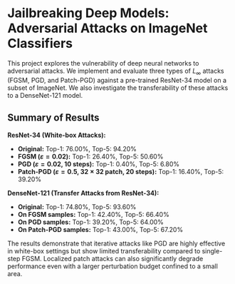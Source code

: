 # Jailbreaking Deep Models: Adversarial Attacks on ImageNet Classifiers

This project explores the vulnerability of deep neural networks to adversarial attacks. We implement and evaluate three types of $L_\infty$ attacks (FGSM, PGD, and Patch-PGD) against a pre-trained ResNet-34 model on a subset of ImageNet. We also investigate the transferability of these attacks to a DenseNet-121 model.

## Summary of Results

**ResNet-34 (White-box Attacks):**
-   **Original:** Top-1: 76.00%, Top-5: 94.20%
-   **FGSM ($\varepsilon=0.02$):** Top-1: 26.40%, Top-5: 50.60%
-   **PGD ($\varepsilon=0.02$, 10 steps):** Top-1: 0.40%, Top-5: 6.80%
-   **Patch-PGD ($\varepsilon=0.5$, $32 \times 32$ patch, 20 steps):** Top-1: 16.40%, Top-5: 39.20%

**DenseNet-121 (Transfer Attacks from ResNet-34):**
-   **Original:** Top-1: 74.80%, Top-5: 93.60%
-   **On FGSM samples:** Top-1: 42.40%, Top-5: 66.40%
-   **On PGD samples:** Top-1: 39.20%, Top-5: 64.00%
-   **On Patch-PGD samples:** Top-1: 43.00%, Top-5: 67.20%

The results demonstrate that iterative attacks like PGD are highly effective in white-box settings but show limited transferability compared to single-step FGSM. Localized patch attacks can also significantly degrade performance even with a larger perturbation budget confined to a small area.
